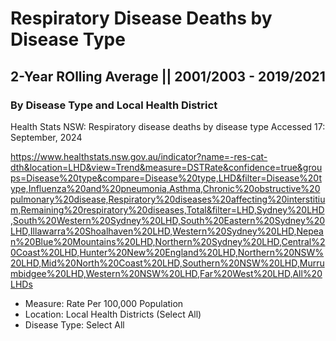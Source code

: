 # Respiratory Disease Deaths by Disease Type
## 2-Year ROlling Average || 2001/2003 - 2019/2021
### By Disease Type and Local Health District

Health Stats NSW: Respiratory disease deaths by disease type
Accessed 17: September, 2024

https://www.healthstats.nsw.gov.au/indicator?name=-res-cat-dth&location=LHD&view=Trend&measure=DSTRate&confidence=true&groups=Disease%20type&compare=Disease%20type,LHD&filter=Disease%20type,Influenza%20and%20pneumonia,Asthma,Chronic%20obstructive%20pulmonary%20disease,Respiratory%20diseases%20affecting%20interstitium,Remaining%20respiratory%20diseases,Total&filter=LHD,Sydney%20LHD,South%20Western%20Sydney%20LHD,South%20Eastern%20Sydney%20LHD,Illawarra%20Shoalhaven%20LHD,Western%20Sydney%20LHD,Nepean%20Blue%20Mountains%20LHD,Northern%20Sydney%20LHD,Central%20Coast%20LHD,Hunter%20New%20England%20LHD,Northern%20NSW%20LHD,Mid%20North%20Coast%20LHD,Southern%20NSW%20LHD,Murrumbidgee%20LHD,Western%20NSW%20LHD,Far%20West%20LHD,All%20LHDs

- Measure: Rate Per 100,000 Population
- Location: Local Health Districts (Select All)
- Disease Type: Select All